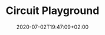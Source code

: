 ---
title: Circuit Playground
description: Learning to program electronics with Adafruit's Circuit Playground Express and Python.
date: "2020-07-02T19:47:09+02:00"
jobDate: 2020
work: []
techs: [Python, Circuit Playground]
designs: [ ]
thumbnail: 
projectUrl: https://github.com/iamfonz/CircuitPlayground-Town
draft: true

---